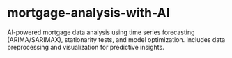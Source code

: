 # mortgage-analysis-with-AI
AI-powered mortgage data analysis using time series forecasting (ARIMA/SARIMAX), stationarity tests, and model optimization. Includes data preprocessing and visualization for predictive insights.
